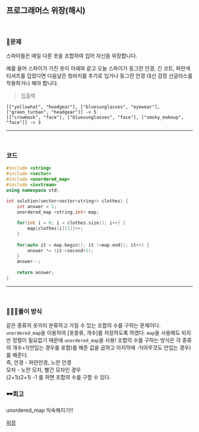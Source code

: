 ## 프로그래머스 위장(해시)

&nbsp;
### 🧐문제
스파이들은 매일 다른 옷을 조합하여 입어 자신을 위장합니다.

예를 들어 스파이가 가진 옷이 아래와 같고 오늘 스파이가 동그란 안경, 긴 코트, 파란색 티셔츠를 입었다면 다음날은 청바지를 추가로 입거나 동그란 안경 대신 검정 선글라스를 착용하거나 해야 합니다.
&nbsp;

>입출력

    [["yellowhat", "headgear"], ["bluesunglasses", "eyewear"], ["green_turban", "headgear"]] ->	5
    [["crowmask", "face"], ["bluesunglasses", "face"], ["smoky_makeup", "face"]] ->	3


***
&nbsp;
### 코드
```cpp
#include <string>
#include <vector>
#include <unordered_map>
#include <iostream>
using namespace std;

int solution(vector<vector<string>> clothes) {
    int answer = 1;
    unordered_map <string,int> map;
    
    for(int i = 0; i < clothes.size(); i++) {
        map[clothes[i][1]]++;
    }
    
    for(auto it = map.begin(); it !=map.end(); it++) {
        answer *= (it->second+1);
    }
    answer--;
    
    return answer;
}

```
***

&nbsp;

### 👩🏻‍💻풀이 방식
같은 종류의 옷끼리 분류하고 가질 수 있는 조합의 수를 구하는 문제이다. 
`unordered_map`을 이용하여 [옷종류, 개수]를 저장하도록 하였다.
`map`을 사용해도 되지만 정렬이 필요없기 때문에 `unordered_map`을 사용! 
조합의 수를 구하는 방식은 각 종류의 개수+1(안입는 경우를 포함)를 해준 값을 곱하고 마지막에 -1(아무것도 안입는 경우)를 해준다.  
즉, 안경 - 파란안경, 노란 안경  
모자 - 노란 모자, 빨간 모자인 경우  
(2+1)(2+1) -1 를 하면 조합의 수를 구할 수 있다.


### 🕶회고
unordered_map 익숙해지기!!




[위장](https://programmers.co.kr/learn/courses/30/lessons/42578, "baekjoon")
